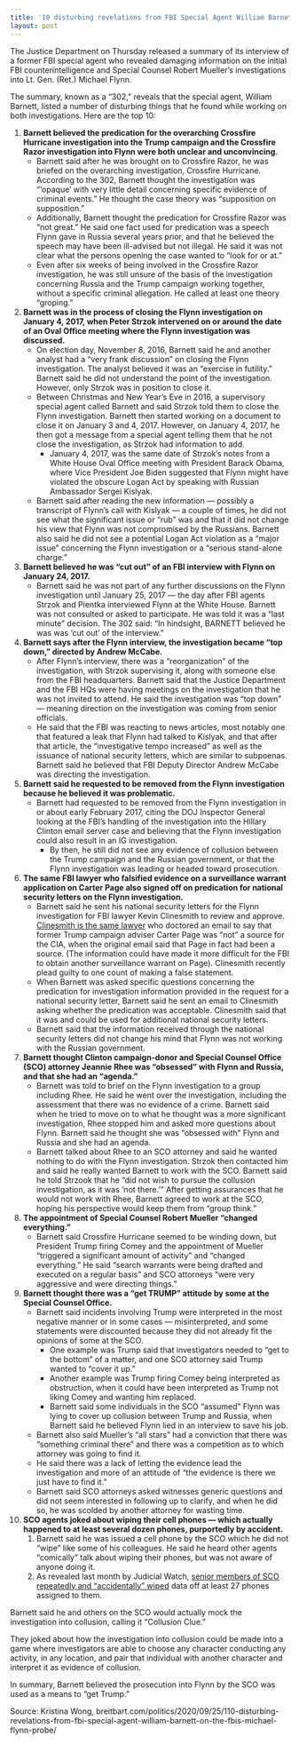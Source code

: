 ```yaml
---
title: '10 disturbing revelations from FBI Special Agent William Barnett on the FBI’s Michael Flynn Probe'
layout: post
---
```


The Justice Department on Thursday released a summary of its interview of a former FBI special agent who revealed damaging information on the initial FBI counterintelligence and Special Counsel Robert Mueller’s investigations into Lt. Gen. (Ret.) Michael Flynn.

The summary, known as a “302,” reveals that the special agent, William Barnett, listed a number of disturbing things that he found while working on both investigations. Here are the top 10:

1. **Barnett believed the predication for the overarching Crossfire Hurricane investigation into the Trump campaign and the Crossfire Razor investigation into Flynn were both unclear and unconvincing.**
    - Barnett said after he was brought on to Crossfire Razor, he was briefed on the overarching investigation, Crossfire Hurricane. According to the 302, Barnett thought the investigation was “‘opaque’ with very little detail concerning specific evidence of criminal events.” He thought the case theory was “supposition on supposition.”
    - Additionally, Barnett thought the predication for Crossfire Razor was “not great.” He said one fact used for predication was a speech Flynn gave in Russia several years prior, and that he believed the speech may have been ill-advised but not illegal. He said it was not clear what the persons opening the case wanted to “look for or at.”
    - Even after six weeks of being involved in the Crossfire Razor investigation, he was still unsure of the basis of the investigation concerning Russia and the Trump campaign working together, without a specific criminal allegation. He called at least one theory “groping.”
2. **Barnett was in the process of closing the Flynn investigation on January 4, 2017, when Peter Strzok intervened on or around the date of an Oval Office meeting where the Flynn investigation was discussed.**
    - On election day, November 8, 2016, Barnett said he and another analyst had a “very frank discussion” on closing the Flynn investigation. The analyst believed it was an “exercise in futility.” Barnett said he did not understand the point of the investigation. However, only Strzok was in position to close it.
    - Between Christmas and New Year’s Eve in 2016, a supervisory special agent called Barnett and said Strzok told them to close the Flynn investigation. Barnett then started working on a document to close it on January 3 and 4, 2017. However, on January 4, 2017, he then got a message from a special agent telling them that he not close the investigation, as Strzok had information to add.
        - January 4, 2017, was the same date of Strzok’s notes from a White House Oval Office meeting with President Barack Obama, where Vice President Joe Biden suggested that Flynn might have violated the obscure Logan Act by speaking with Russian Ambassador Sergei Kislyak.
    - Barnett said after reading the new information — possibly a transcript of Flynn’s call with Kislyak — a couple of times, he did not see what the significant issue or “rub” was and that it did not change his view that Flynn was not compromised by the Russians. Barnett also said he did not see a potential Logan Act violation as a “major issue” concerning the Flynn investigation or a “serious stand-alone charge.”
3. **Barnett believed he was “cut out” of an FBI interview with Flynn on January 24, 2017.**
    - Barnett said he was not part of any further discussions on the Flynn investigation until January 25, 2017 — the day after FBI agents Strzok and Pientka interviewed Flynn at the White House. Barnett was not consulted or asked to participate. He was told it was a “last minute” decision. The 302 said: “In hindsight, BARNETT believed he was was ‘cut out’ of the interview.”
4. **Barnett says after the Flynn interview, the investigation became “top down,” directed by Andrew McCabe.**
    - After Flynn’s interview, there was a “reorganization” of the investigation, with Strzok supervising it, along with someone else from the FBI headquarters. Barnett said that the Justice Department and the FBI HQs were having meetings on the investigation that he was not invited to attend. He said the investigation was “top down” — meaning direction on the investigation was coming from senior officials.
    - He said that the FBI was reacting to news articles, most notably one that featured a leak that Flynn had talked to Kislyak, and that after that article, the “investigative tempo increased” as well as the issuance of national security letters, which are similar to subpoenas. Barnett said he believed that FBI Deputy Director Andrew McCabe was directing the investigation.
5. **Barnett said he requested to be removed from the Flynn investigation because he believed it was problematic.**
    - Barnett had requested to be removed from the Flynn investigation in or about early February 2017, citing the DOJ Inspector General looking at the FBI’s handling of the investigation into the Hillary Clinton email server case and believing that the Flynn investigation could also result in an IG investigation.
        - By then, he still did not see any evidence of collusion between the Trump campaign and the Russian government, or that the Flynn investigation was leading or headed toward prosecution.
6. **The same FBI lawyer who falsified evidence on a surveillance warrant application on Carter Page also signed off on predication for national security letters on the Flynn investigation.**
    - Barnett said he sent his national security letters for the Flynn investigation for FBI lawyer Kevin Clinesmith to review and approve. [Clinesmith is the same lawyer](/2020/08/19/ex-fbi-lawyer-admits-to-false-statement-during-russia-probe.html) who doctored an email to say that former Trump campaign adviser Carter Page was “not” a source for the CIA, when the original email said that Page in fact had been a source. (The information could have made it more difficult for the FBI to obtain another surveillance warrant on Page). Clinesmith recently plead guilty to one count of making a false statement.
    - When Barnett was asked specific questions concerning the predication for investigation information provided in the request for a national security letter, Barnett said he sent an email to Clinesmith asking whether the predication was acceptable. Clinesmith said that it was and could be used for additional national security letters.
    - Barnett said that the information received through the national security letters did not change his mind that Flynn was not working with the Russian government.
7. **Barnett thought Clinton campaign-donor and Special Counsel Office (SCO) attorney Jeannie Rhee was “obsessed” with Flynn and Russia, and that she had an “agenda.”**
    - Barnett was told to brief on the Flynn investigation to a group including Rhee. He said he went over the investigation, including the assessment that there was no evidence of a crime. Barnett said when he tried to move on to what he thought was a more significant investigation, Rhee stopped him and asked more questions about Flynn. Barnett said he thought she was “obsessed with” Flynn and Russia and she had an agenda.
    - Barnett talked about Rhee to an SCO attorney and said he wanted nothing to do with the Flynn investigation. Strzok then contacted him and said he really wanted Barnett to work with the SCO. Barnett said he told Strzook that he “did not wish to pursue the collusion investigation, as it was ‘not there.’” After getting assurances that he would not work with Rhee, Barnett agreed to work at the SCO, hoping his perspective would keep them from “group think.”
8. **The appointment of Special Counsel Robert Mueller “changed everything.”**
    - Barnett said Crossfire Hurricane seemed to be winding down, but President Trump firing Comey and the appointment of Mueller “triggered a significant amount of activity” and “changed everything.” He said “search warrants were being drafted and executed on a regular basis” and SCO attorneys “were very aggressive and were directing things.”
9. **Barnett thought there was a “get TRUMP” attitude by some at the Special Counsel Office.**
    - Barnett said incidents involving Trump were interpreted in the most negative manner or in some cases — misinterpreted, and some statements were discounted because they did not already fit the opinions of some at the SCO.
        - One example was Trump said that investigators needed to “get to the bottom” of a matter, and one SCO attorney said Trump wanted to “cover it up.”
        - Another example was Trump firing Comey being interpreted as obstruction, when it could have been interpreted as Trump not liking Comey and wanting him replaced.
        - Barnett said some individuals in the SCO “assumed” Flynn was lying to cover up collusion between Trump and Russia, when Barnett said he believed Flynn lied in an interview to save his job.
    - Barnett also said Mueller’s “all stars” had a conviction that there was “something criminal there” and there was a competition as to which attorney was going to find it.
    - He said there was a lack of letting the evidence lead the investigation and more of an attitude of “the evidence is there we just have to find it.”
    - Barnett said SCO attorneys asked witnesses generic questions and did not seem interested in following up to clarify, and when he did so, he was scolded by another attorney for wasting time.
10. **SCO agents joked about wiping their cell phones — which actually happened to at least several dozen phones, purportedly by accident.**
    1. Barnett said he was issued a cell phone by the SCO which he did not “wipe” like some of his colleagues. He said he heard other agents “comically” talk about wiping their phones, but was not aware of anyone doing it.
    2. As revealed last month by Judicial Watch, [senior members of SCO repeatedly and “accidentally” wiped](https://www.breitbart.com/politics/2020/09/11/muellers-team-members-accidentally-wiped-phones-clean-of-data/) data off at least 27 phones assigned to them.

Barnett said he and others on the SCO would actually mock the investigation into collusion, calling it “Collusion Clue.”

They joked about how the investigation into collusion could be made into a game where investigators are able to choose any character conducting any activity, in any location, and pair that individual with another character and interpret it as evidence of collusion.

In summary, Barnett believed the prosecution into Flynn by the SCO was used as a means to “get Trump.”

Source: Kristina Wong, breitbart.com/politics/2020/09/25/110-disturbing-revelations-from-fbi-special-agent-william-barnett-on-the-fbis-michael-flynn-probe/

